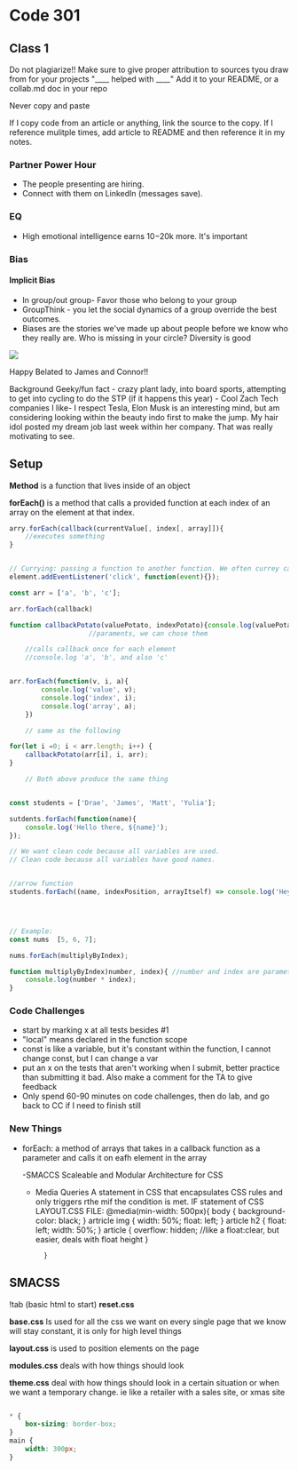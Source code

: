 # Code 301 
## Class 1

Do not plagiarize!!
Make sure to give proper attribution to sources tyou draw from for your projects
"____ helped with ____"
Add it to your README, or a collab.md doc in your repo

Never copy and paste

If I copy code from an article or anything, link the source to the copy. If I reference mulitple times, add article to README and then reference it in my notes.


### Partner Power Hour
- The people presenting are hiring. 
- Connect with them on LinkedIn (messages save).


### EQ
- High emotional intelligence earns $10-$20k more. It's important


### Bias

#### Implicit Bias
- In group/out group- Favor those who belong to your group
- GroupThink - you let the social dynamics of a group override the best outcomes.
- Biases are the stories we've made up about people before we know who they really are.
        Who is missing in your circle? 
        Diversity is good

![](/301/assests/2021-02-15-09-53-18.png)




Happy Belated to James and Connor!!

Background
Geeky/fun fact - crazy plant lady, into board sports, attempting to get into cycling to do the STP (if it happens this year) - Cool Zach
Tech companies I like- I respect Tesla, Elon Musk is an interesting mind, but am considering looking within the beauty indo first to make the jump. My hair idol posted my dream job last week within her company. That was really motivating to see.


## Setup
**Method** is a function that lives inside of an object

**forEach()** is a method that calls a provided function at each index of an array on the element at that index.
```js
arry.forEach(callback(currentValue[, index[, array]]){
    //executes something
}


// Currying: passing a function to another function. We often currey callback functions.
element.addEventListener('click', function(event){});

const arr = ['a', 'b', 'c'];

arr.forEach(callback)

function callbackPotato(valuePotato, indexPotato){console.log(valuePotato)};
                    //paraments, we can chose them

    //calls callback once for each element
    //console.log 'a', 'b', and also 'c'


arr.forEach(function(v, i, a){
        console.log('value', v);
        console.log('index', i);
        console.log('array', a);
    })

    // same as the following

for(let i =0; i < arr.length; i++) {
    callbackPotato(arr[i], i, arr);
}

    // Both above produce the same thing


const students = ['Drae', 'James', 'Matt', 'Yulia'];

sutdents.forEach(function(name){
    console.log('Hello there, ${name}');
});

// We want clean code because all variables are used.
// Clean code because all variables have good names.


//arrow function
students.forEach((name, indexPosition, arrayItself) => console.log('Hey there ${name} ${indexPosition} ${arrayItself}'));




// Example:
const nums  [5, 6, 7];

nums.forEach(multiplyByIndex);

function multiplyByIndex)number, index){ //number and index are parameters
    console.log(number * index);
}


```

### Code Challenges
- start by marking x at all tests besides #1
- "local" means declared in the function scope
- const is like a variable, but it's constant within the function, I cannot change const, but I can change a var
- put an x on the tests that aren't working when I submit, better practice than submitting it bad. Also make a comment for the TA to give feedback 
- Only spend 60-90 minutes on code challenges, then do lab, and go back to CC if I need to finish still


### New Things

- forEach: a method of arrays that takes in a callback function as a parameter and calls it on eafh element in the array

    -SMACCS
        Scaleable and Modular Architecture for CSS
    - Media Queries
        A statement in CSS that encapsulates CSS rules and only triggers rthe mif the condition is met. IF statement of CSS
        LAYOUT.CSS FILE:
            @media(min-width: 500px){
                body {
                    background-color: black;
                }
                artricle img {
                    width: 50%;
                    float: left;
                }
                article h2 {
                    float: left;
                    width: 50%;
                }
                article {
                    overflow: hidden; //like a float:clear, but easier, deals with float height
                }
                
            }

## SMACSS
!tab (basic html to start)
**reset.css**

**base.css** Is used for all the css we want on every single page that we know will stay constant, it is only for high level things

**layout.css** is used to position elements on the page

**modules.css** deals with how things should look

**theme.css** deal with how things should look in a certain situation or when we want a temporary change. ie like a retailer with a sales site, or xmas site


```css

* {
    box-sizing: border-box;
}
main {
    width: 300px;
}
```
